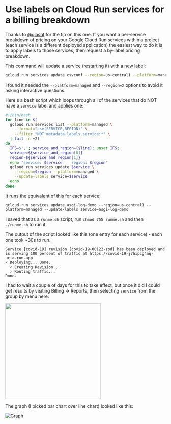 # Use labels on Cloud Run services for a billing breakdown

Thanks to [@glasnt](https://github.com/glasnt) for the tip on this one. If you want a per-service breakdown of pricing on your Google Cloud Run services within a project (each service is a different deployed application) the easiest way to do it is to apply labels to those services, then request a by-label pricing breakdown.

This command will update a service (restarting it) with a new label:

```bash
gcloud run services update csvconf --region=us-central1 --platform=managed --update-labels service=csvconf
```

I found it needed the `--platform=managed` and `--region=X` options to avoid it asking interactive questions.

Here's a bash script which loops through all of the services that do NOT have a `service` label and applies one:

```bash
#!/bin/bash
for line in $(
  gcloud run services list --platform=managed \
    --format="csv(SERVICE,REGION)" \
    --filter "NOT metadata.labels.service:*" \
  | tail -n +2)
do
  IFS=$','; service_and_region=($line); unset IFS;
  service=${service_and_region[0]}
  region=${service_and_region[1]}
  echo "service: $service    region: $region"
  gcloud run services update $service \
    --region=$region --platform=managed \
    --update-labels service=$service
  echo
done
```

It runs the equivalent of this for each service:
```
gcloud run services update asgi-log-demo --region=us-central1 --platform=managed --update-labels service=asgi-log-demo
```

I saved that as a `runme.sh` script, run `chmod 755 runme.sh` and then  `./runme.sh` to run it.

The output of the script looked like this (one entry for each service) - each one took ~30s to run.
```
Service [covid-19] revision [covid-19-00122-zod] has been deployed and is serving 100 percent of traffic at https://covid-19-j7hipcg4aq-uc.a.run.app
✓ Deploying... Done.                                                                                                                                                                                                 
  ✓ Creating Revision...                                                                                                                                                                                             
  ✓ Routing traffic...                                                                                                                                                                                               
Done.                                                                                                                                                                                                                
```
I had to wait a couple of days for this to take effect, but once it did I could get results by visiting Billing -> Reports, then selecting `service` from the group by menu here:

<img src="https://raw.githubusercontent.com/simonw/til/main/cloudrun/use-labels-for-billing-breakdown-1.png" width="300">

The graph (I picked bar chart over line chart) looked like this:

![Graph](https://raw.githubusercontent.com/simonw/til/main/cloudrun/use-labels-for-billing-breakdown-2.png)
